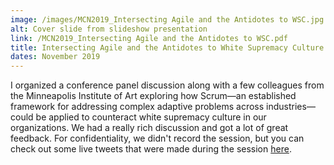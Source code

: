 ```yaml
---
image: /images/MCN2019_Intersecting Agile and the Antidotes to WSC.jpg
alt: Cover slide from slideshow presentation
link: /MCN2019_Intersecting Agile and the Antidotes to WSC.pdf
title: Intersecting Agile and the Antidotes to White Supremacy Culture
dates: November 2019
---
```

I organized a conference panel discussion along with a few colleagues from the Minneapolis Institute of Art exploring how Scrum—an established framework for addressing complex adaptive problems across industries— could be applied to counteract white supremacy culture in our organizations. We had a really rich discussion and got a lot of great feedback. For confidentiality, we didn't record the session, but you can check out some live tweets that were made during the session [here](https://twitter.com/mimosaishere/status/1192213614989430790).